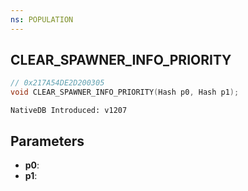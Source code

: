 ```yaml
---
ns: POPULATION
---
```

## CLEAR_SPAWNER_INFO_PRIORITY

```c
// 0x217A54DE2D200305
void CLEAR_SPAWNER_INFO_PRIORITY(Hash p0, Hash p1);
```

```
NativeDB Introduced: v1207
```

## Parameters
* **p0**:
* **p1**:

